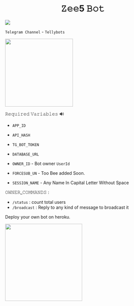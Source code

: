 <h1 align="center">
  <b>𝚉𝚎𝚎5 𝙱𝚘𝚝</b>
</h1>


<p align="left"><a href="https://github.com/Tellybots/Zee5-Dl-Bot"><img src="https://github-readme-stats.vercel.app/api/pin?username=Tellybots&show_icons=true&theme=dracula&hide_border=true&repo=Zee5-dl-Bot"></a></p>
  

`Telegram Channel` - `Tellybots`
<p><a href="https://t.me/Tellybots"> <img src="https://img.shields.io/badge/Telegram-Join%20Channel-gold?style=for-the-badge&logo=telegram" width="220""/></a></p>

  
𝚁𝚎𝚚𝚞𝚒𝚛𝚎𝚍 𝚅𝚊𝚛𝚒𝚊𝚋𝚕𝚎𝚜 🔊

* `APP_ID`

* `API_HASH`

* `TG_BOT_TOKEN`

* `DATABASE_URL`

* `OWNER_ID` - Bot owner `UserId`

* `FORCESUB_UN` - Too Bee added Soon.

* `SESSION_NAME` - Any Name In Capital Letter Without Space
               
𝙾𝚆𝙽𝙴𝚁_𝙲𝙾𝙼𝙼𝙰𝙽𝙳𝚂 :
  
  - `/status` : count total users
  - `/broadcast` : Reply to any kind of message to broadcast it
  
  
Deploy your own bot on heroku.
  
<p><a href="https://heroku.com/deploy"> <img src="https://img.shields.io/badge/Deploy%20To%20Heroku-black?style=for-the-badge&logo=heroku" width="250""/></a></p>



